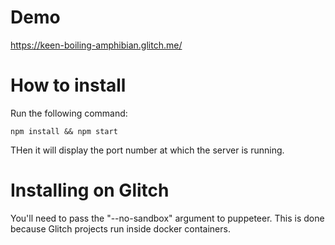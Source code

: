 # Demo
https://keen-boiling-amphibian.glitch.me/

# How to install

Run the following command:

```npm install && npm start```

THen it will display the port number at which the server is running.

# Installing on Glitch

You'll need to pass the "--no-sandbox" argument to puppeteer. This is done because Glitch projects run inside docker containers.
